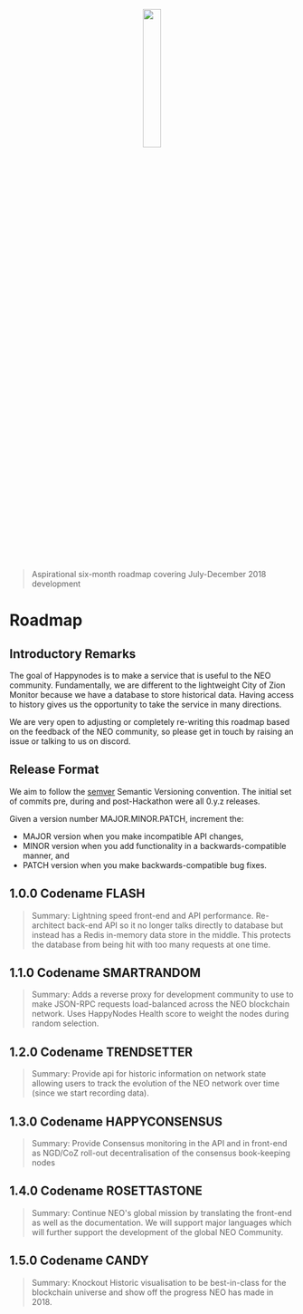 <p align="center"><img src="https://github.com/neo-ngd/Happynodes/blob/master/neo-interface/src/HappyNodes_Logo.png" width=25% /></p>

> Aspirational six-month roadmap covering July-December 2018 development

# Roadmap

## Introductory Remarks

The goal of Happynodes is to make a service that is useful to the NEO community. 
Fundamentally, we are different to the lightweight City of Zion Monitor because we have a database to store historical data.
Having access to history gives us the opportunity to take the service in many directions.

We are very open to adjusting or completely re-writing this roadmap based on the feedback of the NEO community, so please get in touch by raising an issue or talking to us on discord.

## Release Format

We aim to follow the [semver](https://semver.org/) Semantic Versioning convention. 
The initial set of commits pre, during and post-Hackathon were all 0.y.z releases.

Given a version number MAJOR.MINOR.PATCH, increment the:

* MAJOR version when you make incompatible API changes,
* MINOR version when you add functionality in a backwards-compatible manner, and
* PATCH version when you make backwards-compatible bug fixes.

## 1.0.0 Codename FLASH

> Summary: Lightning speed front-end and API performance. Re-architect back-end API so it no longer talks directly to database but instead has a Redis in-memory data store in the middle.
This protects the database from being hit with too many requests at one time.

## 1.1.0 Codename SMARTRANDOM

> Summary: Adds a reverse proxy for development community to use to make JSON-RPC requests load-balanced across the NEO blockchain network. 
Uses HappyNodes Health score to weight the nodes during random selection.

## 1.2.0 Codename TRENDSETTER

> Summary: Provide api for historic information on network state allowing users to track the evolution of the NEO network over time (since we start recording data).

## 1.3.0 Codename HAPPYCONSENSUS

> Summary: Provide Consensus monitoring in the API and in front-end as NGD/CoZ roll-out decentralisation of the consensus book-keeping nodes

## 1.4.0 Codename ROSETTASTONE

> Summary: Continue NEO's global mission by translating the front-end as well as the documentation. 
We will support major languages which will further support the development of the global NEO Community.

## 1.5.0 Codename CANDY

> Summary: Knockout Historic visualisation to be best-in-class for the blockchain universe and show off the progress NEO has made in 2018.

